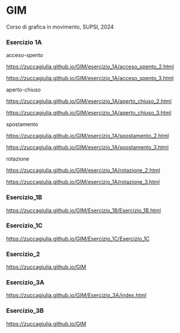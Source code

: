 # GIM
Corso di grafica in movimento, SUPSI, 2024

### Esercizio 1A

acceso-spento

https://zuccagiulia.github.io/GIM/esercizio_1A/acceso_spento_2.html

https://zuccagiulia.github.io/GIM/esercizio_1A/acceso_spento_3.html

aperto-chiuso

https://zuccagiulia.github.io/GIM/esercizio_1A/aperto_chiuso_2.html

https://zuccagiulia.github.io/GIM/esercizio_1A/aperto_chiuso_3.html

spostamento

https://zuccagiulia.github.io/GIM/esercizio_1A/spostamento_2.html

https://zuccagiulia.github.io/GIM/esercizio_1A/spostamento_3.html

rotazione

https://zuccagiulia.github.io/GIM/esercizio_1A/rotazione_2.html

https://zuccagiulia.github.io/GIM/esercizio_1A/rotazione_3.html

### Esercizio_1B

 https://zuccagiulia.github.io/GIM/Esercizio_1B/Esercizio_1B.html

### Esercizio_1C

https://zuccagiulia.github.io/GIM/Esercizio_1C/Esercizio_1C

### Esercizio_2

https://zuccagiulia.github.io/GIM

### Esercizio_3A

https://zuccagiulia.github.io/GIM/Esercizio_3A/index.html

### Esercizio_3B

https://zuccagiulia.github.io/GIM
